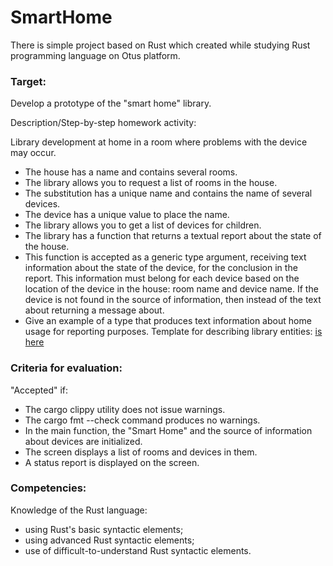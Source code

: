 # SmartHome
There is simple project based on Rust which created while studying Rust programming language on Otus platform.

### Target:

Develop a prototype of the "smart home" library.

Description/Step-by-step homework activity:

Library development at home in a room where problems with the device may occur.

 - The house has a name and contains several rooms.
 - The library allows you to request a list of rooms in the house.
 - The substitution has a unique name and contains the name of several devices.
 - The device has a unique value to place the name.
 - The library allows you to get a list of devices for children.
 - The library has a function that returns a textual report about the state of the house.
 - This function is accepted as a generic type argument, receiving text information about the state of the device, for the conclusion in the report. This information must belong for each device based on the location of the device in the house: room name and device name. If the device is not found in the source of information, then instead of the text about returning a message about.
 - Give an example of a type that produces text information about home usage for reporting purposes. Template for describing library entities: [is here](https://gist.github.com/76dff7177f19ff7e802b1e121865afe4)

### Criteria for evaluation:

"Accepted" if:
 - The cargo clippy utility does not issue warnings.
 - The cargo fmt --check command produces no warnings.
 - In the main function, the "Smart Home" and the source of information about devices are initialized.
 - The screen displays a list of rooms and devices in them.
 - A status report is displayed on the screen.

### Competencies:

Knowledge of the Rust language:
 - using Rust's basic syntactic elements;
 - using advanced Rust syntactic elements;
 - use of difficult-to-understand Rust syntactic elements.
